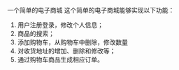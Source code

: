 一个简单的电子商城
这个简单的电子商城能够实现以下功能：
1. 用户注册登录，修改个人信息；
2. 商品的搜索；
3. 添加购物车，从购物车中删除，修改数量
4. 对收货地址的增加、删除和修改等；
5. 通过购物车商品生成相应订单。
